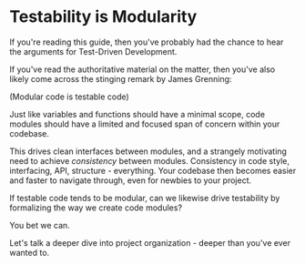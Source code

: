 # Testability is Modularity

If you're reading this guide, then you've probably had the chance to hear the arguments for Test-Driven Development.

If you've read the authoritative material on the matter, then you've also likely come across the stinging remark by James Grenning:

(Modular code is testable code)

Just like variables and functions should have a minimal scope, code modules should have a limited and focused span of concern within your codebase.

This drives clean interfaces between modules, and a strangely motivating need to achieve *consistency* between modules. Consistency in code style, interfacing, API, structure - everything. Your codebase then becomes easier and faster to navigate through, even for newbies to your project.

If testable code tends to be modular, can we likewise drive testability by formalizing the way we create code modules?

You bet we can.

Let's talk a deeper dive into project organization - deeper than you've ever wanted to.


